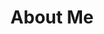 ---
title: About Me
description: I'm a **Computer Science Major** and **Mathematics Minor** at The College of New Jersey. You can see my resume by clicking the document icon below!
tags:
- about
- resume
links:
  document: https://tomeraberba.ch/other/resume.pdf
  email: mailto:tomeraberbach@gmail.com
  github: https://github.com/TomerAberbach
  npm: https://www.npmjs.com/~tomeraberbach
  linkedin: https://www.linkedin.com/in/tomer-a
  stackoverflow: https://stackoverflow.com/users/story/5195839
  redbubble: https://www.redbubble.com/people/tomeraberbach
  rss: https://tomeraberba.ch/feed/rss.xml
  json: https://tomeraberba.ch/feed/feed.json
---